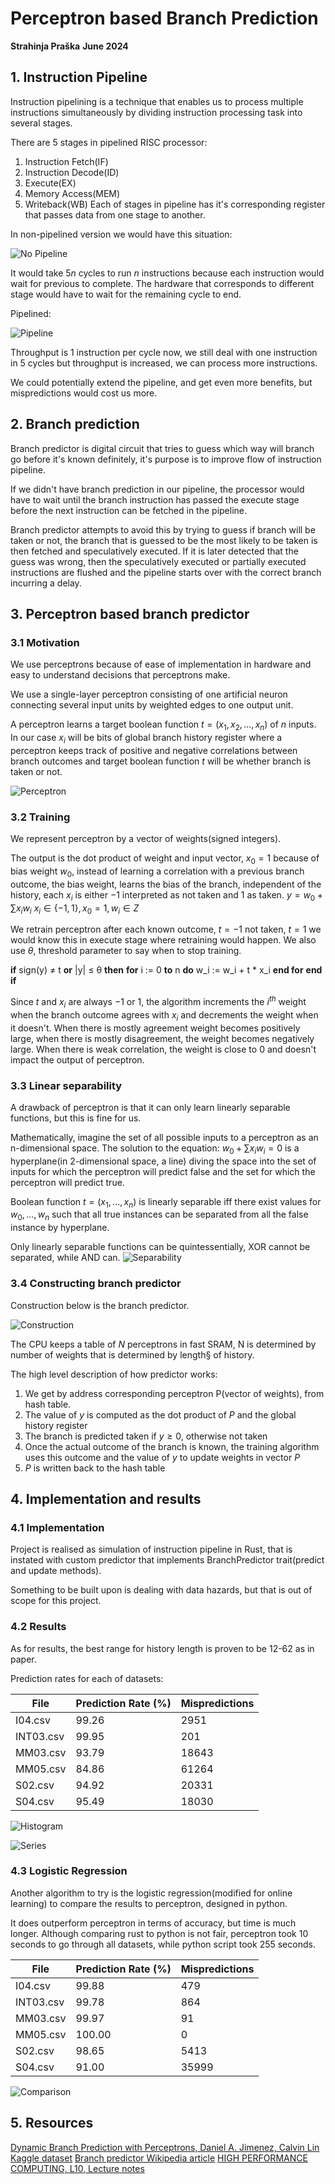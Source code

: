 # Perceptron based Branch Prediction 
**Strahinja Praška**
**June 2024**

## 1. Instruction Pipeline
Instruction pipelining is a technique that enables us to process multiple instructions simultaneously by dividing instruction processing task into several stages. 

There are 5 stages in pipelined RISC processor: 
1. Instruction Fetch(IF) 
2. Instruction Decode(ID) 
3. Execute(EX)
4. Memory Access(MEM) 
5. Writeback(WB)
Each of stages in pipeline has it's corresponding register that passes data from one stage to another.

In non-pipelined version we would have this situation:

![No Pipeline](pics/no-pipeline.png)

It would take $5n$ cycles to run $n$ instructions because each instruction would wait for previous to complete. The hardware that corresponds to different stage would have to wait for the remaining cycle to end.

Pipelined:

![Pipeline](pics/pipeline.png)

Throughput is 1 instruction per cycle now, we still deal with one instruction in 5 cycles but throughput is increased, we can process more instructions.

We could potentially extend the pipeline, and get even more benefits, but mispredictions would cost us more. 

## 2. Branch prediction 
Branch predictor is digital circuit that tries to guess which way will branch go before it's known definitely, it's purpose is to improve flow of instruction pipeline.

If we didn't have branch prediction in our pipeline, the processor would have to wait until the branch instruction has passed the execute stage before the next instruction can be fetched in the pipeline.

Branch predictor attempts to avoid this by trying to guess if branch will be taken or not, the branch that is guessed to be the most likely to be taken is then fetched and speculatively executed. If it is later detected that the guess was wrong, then the speculatively executed or partially executed instructions are flushed and the pipeline starts over with the correct branch incurring a delay.

## 3. Perceptron based branch predictor 

### 3.1 Motivation 
We use perceptrons because of ease of implementation in hardware and easy to understand decisions that perceptrons make.

We use a single-layer perceptron consisting of one artificial neuron connecting several input units by weighted edges to one output unit. 

A perceptron learns a target boolean function $t = (x_1, x_2, ..., x_n)$ of $n$ inputs. In our case $x_i$ will be bits of global branch history register where a perceptron keeps track of positive and negative correlations between branch outcomes and target boolean function $t$ will be whether branch is taken or not.

![Perceptron](pics/perceptron.png)

### 3.2 Training 
We represent perceptron by a vector of weights(signed integers).

The output is the dot product of weight and input vector, $x_0 =1$ because of bias weight $w_0$, instead of learning a correlation with a previous branch outcome, the bias weight, learns the bias of the branch, independent of the history, each $x_i$ is either $-1$ interpreted as not taken and $1$ as taken.
$y = w_0 + \sum x_iw_i$
$x_i \in \{-1,1\}, x_0 = 1, w_i \in Z$  

We retrain perceptron after each known outcome, $t = -1$ not taken, $t = 1$ we would know this in execute stage where retraining would happen. We also use $\theta$, threshold parameter to say when to stop training. 

**if** sign(y) ≠ t **or** |y| ≤ θ **then**
    **for** i := 0 **to** n **do**
        w_i := w_i + t * x_i
    **end for**
**end if**

Since $t$ and $x_i$ are always $-1$ or $1$, the algorithm increments the $i^{th}$ weight when the branch outcome agrees with $x_i$ and decrements the weight when it doesn't. When there is mostly agreement weight becomes positively large, when there is mostly disagreement, the weight becomes negatively large. When there is weak correlation, the weight is close to $0$ and doesn't impact the output of perceptron.

### 3.3 Linear separability 
A drawback of perceptron is that it can only learn linearly separable functions, but this is fine for us.

Mathematically, imagine the set of all possible inputs to a perceptron as an n-dimensional space.
The solution to the equation:
$w_0 + \sum x_iw_i = 0$
is a hyperplane(in 2-dimensional space, a line) diving the space into the set of inputs for which the perceptron will predict false and the set for which the perceptron will predict true.

Boolean function $t = (x_1, ..., x_n)$ is linearly separable iff there exist values for $w_0,...,w_n$ such that all true instances can be separated from all the false instance by hyperplane.

Only linearly separable functions can be quintessentially, XOR cannot be separated, while AND can. 
![Separability](pics/separability.png)

### 3.4 Constructing branch predictor 
Construction below is the branch predictor.

![Construction](pics/construction.png)

The CPU keeps a table of $N$ perceptrons in fast SRAM, N is determined by number of weights that is determined by length§ of history. 

The high level description of how predictor works: 
1. We get by address corresponding perceptron P(vector of weights), from hash table.
2. The value of $y$ is computed as the dot product of $P$ and the global history register 
3. The branch is predicted taken if $y \geq 0$, otherwise not taken 
4. Once the actual outcome of the branch is known, the training algorithm uses this outcome and the value of $y$ to update weights in vector $P$
5. $P$ is written back to the hash table

## 4. Implementation and results 
### 4.1 Implementation 
Project is realised as simulation of instruction pipeline in Rust, that is instated with custom predictor that implements BranchPredictor trait(predict and update methods).

Something to be built upon is dealing with data hazards, but that is out of scope for this project. 

### 4.2 Results 
As for results, the best range for history length is proven to be 12-62 as in paper. 

Prediction rates for each of datasets:

|File|Prediction Rate (%)|Mispredictions|
|---|---|---|
|I04.csv|99.26|2951|
|INT03.csv|99.95|201|
|MM03.csv|93.79|18643|
|MM05.csv|84.86|61264|
|S02.csv|94.92|20331|
|S04.csv|95.49|18030|

![Histogram](pics/histogram.png)

![Series](pics/series.png)

### 4.3 Logistic Regression 
Another algorithm to try is the logistic regression(modified for online learning) to compare the results to perceptron, designed in python.

It does outperform perceptron in terms of accuracy, but time is much longer.
Although comparing rust to python is not fair, perceptron took 10 seconds to go through all datasets, while python script took 255 seconds.

| File       | Prediction Rate (%) | Mispredictions |
|------------|--------------------|---------------|
| I04.csv    | 99.88              | 479           |
| INT03.csv  | 99.78              | 864           |
| MM03.csv   | 99.97              | 91            |
| MM05.csv   | 100.00             | 0             |
| S02.csv    | 98.65              | 5413          |
| S04.csv    | 91.00              | 35999         |

![Comparison](pics/comparison.png)

## 5. Resources 
[Dynamic Branch Prediction with Perceptrons, Daniel A. Jimenez, Calvin Lin](https://www.cs.utexas.edu/~lin/papers/hpca01.pdf)
[Kaggle dataset](https://www.kaggle.com/datasets/dmitryshkadarevich/branch-prediction)
[Branch predictor Wikipedia article](https://en.wikipedia.org/wiki/Branch_predictor)
[HIGH PERFORMANCE COMPUTING, L10, Lecture notes](https://web.archive.org/web/20131227033204/http://hpc.serc.iisc.ernet.in/~govind/hpc/L10-Pipeline.txt)

